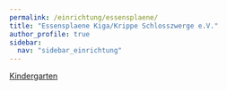 ```yaml
---
permalink: /einrichtung/essensplaene/
title: "Essensplaene Kiga/Krippe Schlosszwerge e.V."
author_profile: true
sidebar:  
  nav: "sidebar_einrichtung"
---
```

[Kindergarten](https://www.vitesca.de/kunden/speiseplan-oeffentlich.php?kunde=01708&woche=1701644400)
